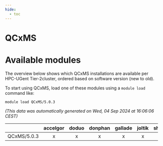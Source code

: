 ```yaml
---
hide:
  - toc
---
```


QCxMS
=====

# Available modules


The overview below shows which QCxMS installations are available per HPC-UGent Tier-2cluster, ordered based on software version (new to old).

To start using QCxMS, load one of these modules using a `module load` command like:

```shell
module load QCxMS/5.0.3
```

*(This data was automatically generated on Wed, 04 Sep 2024 at 16:06:06 CEST)*  

| |accelgor|doduo|donphan|gallade|joltik|shinx|skitty|
| :---: | :---: | :---: | :---: | :---: | :---: | :---: | :---: |
|QCxMS/5.0.3|x|x|x|x|x|-|x|
